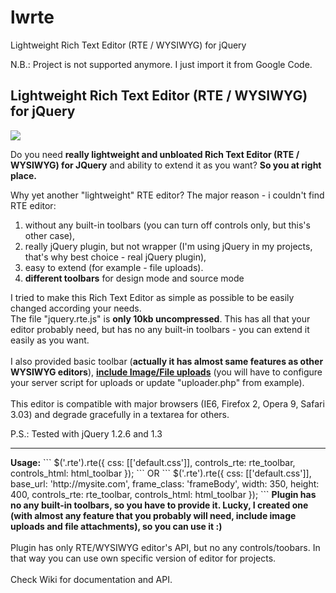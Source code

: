 # lwrte
Lightweight Rich Text Editor (RTE / WYSIWYG) for jQuery

N.B.: Project is not supported anymore. I just import it from Google Code.

<h2>Lightweight Rich Text Editor (RTE / WYSIWYG) for jQuery</h2>
<img src="http://lwrte.googlecode.com/files/screenshot.jpg">
<br>
<p>Do you need <b>really lightweight and unbloated Rich Text Editor (RTE / WYSIWYG) for JQuery</b> and ability to extend it as you want? <b>So you at right place.</b></p>
<p>Why yet another "lightweight" RTE editor? The major reason - i couldn't find RTE editor:
<ol>
	<li>without any built-in toolbars (you can turn off controls only, but this's other case), </li>
	<li>really jQuery plugin, but not wrapper (I'm using jQuery in my projects, that's why best choice - real jQuery plugin),</li>
	<li>easy to extend (for example - file uploads).</li>
	<li><b>different toolbars</b> for design mode and source mode</li>
</ol>

I tried to make this Rich Text Editor as simple as possible to be easily changed according your needs. <br/>
The file "jquery.rte.js" is <b>only 10kb uncompressed</b>. This has all that your editor probably need, but has no any built-in toolbars - you can extend it easily as you want. <br/>
<br/>
I also provided basic toolbar (<b>actually it has almost same features as other WYSIWYG editors</b>), <b><u>include Image/File uploads</u></b> (you will have to configure your server script for uploads or update "uploader.php" from example).
<br/><br/>
This editor is compatible with major browsers (IE6, Firefox 2, Opera 9, Safari 3.03) and degrade gracefully in a textarea for others.</p>
<p>P.S.: Tested with jQuery 1.2.6 and 1.3</p>
<hr>
<b>Usage:</b>
```
	$('.rte').rte({
		css: [['default.css']],
		controls_rte: rte_toolbar,
		controls_html: html_toolbar
	});
```
OR
```
	$('.rte').rte({
		css: [['default.css']],
		base_url: 'http://mysite.com',
		frame_class: 'frameBody',
		width: 350,
		height: 400,
		controls_rte: rte_toolbar,
		controls_html: html_toolbar
	});
```
<b>Plugin has no any built-in toolbars, so you have to provide it. Lucky, I created one (with almost any feature that you probably will need, include image uploads and file attachments), so you can use it :)</b> 
<br><br>
Plugin has only RTE/WYSIWYG editor's API, but no any controls/toobars. In that way you can use own specific version of editor for projects.
<br><br>
Check Wiki for documentation and API.
